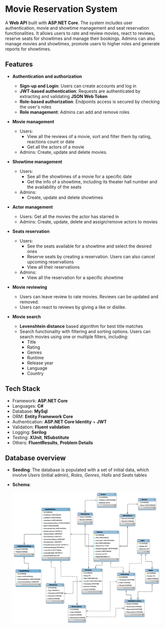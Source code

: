 # Movie Reservation System
A **Web API** built with **ASP.NET Core**. The system includes user authentication, movie and showtime management and seat reservation functionalities. It allows users to rate and review movies, react to reviews, reserve seats for showtimes and manage their bookings. Admins can also manage movies and showtimes, promote users to higher roles and generate reports for showtimes.

## Features
- **Authentication and authorization**
    - **Sign-up and Login**: Users can create accounts and log in
    - **JWT-based authentication**: Requests are authenticated by extracting and validating **JSON Web Token**
    - **Role-based authorization**: Endpoints access is secured by checking the user's roles
    - **Role management**: Admins can add and remove roles

- **Movie management**
  - Users:
      - View all the reviews of a movie, sort and filter them by rating, reactions count or date 
      - Get all the actors of a movie
  - Admins: Create, update and delete movies.
  
- **Showtime management**
  - Users:
      - See all the showtimes of a movie for a specific date
      - Get the info of a showtime, including its theater hall number and the availability of the seats
  - Admins:
    - Create, update and delete showtimes

- **Actor management**
  - Users: Get all the movies the actor has starred in
  - Admins: Create, update, delete and assign/remove actors to movies
 
- **Seats reservation**
  - Users:
    - See the seats available for a showtime and select the desired ones
    - Reserve seats by creating a reservation. Users can also cancel upcoming reservations
    - View all their reservations
  - Admins:
    - View all the reservation for a specific showtime
  
- **Movie reviewing**
    - Users can leave review to rate movies. Reviews can be updated and removed.
    - Users can react to reviews by giving a like or dislike.

- **Movie search**
  - **Levenshtein distance** based algorithm for best title matches
  - Search functionality with filtering and sorting options.
    Users can search movies using one or multiple filters, including:
    - Title
    - Rating
    - Genres
    - Runtime
    - Release year
    - Language
    - Country

## Tech Stack
- Framework: **ASP.NET Core**
- Languages: **C#**
- Database: **MySql**
- ORM: **Entity Framework Core**
- Authentication: **ASP.NET Core Identity** + **JWT**
- Validation: **Fluent validation**
- Logging: **Serilog**
- Testing: **XUnit**, **NSubstitute** 
- Others: **FluentResults**, **Problem Details**

## **Database overview**
- **Seeding**: The database is populated with a set of initial data, which involve _Users_ (initial admin), _Roles_, _Genres_, _Halls_ and _Seats_ tables
- **Schema**:
  
  ![Database schema](/Assets/MovieReservationERD.png) 
